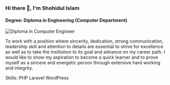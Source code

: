 ### Hi there 👋, I'm Shohidul Islam
#### Degree: Diploma in Engineering (Computer Department)
![Diploma in Computer Engineer](https://media.licdn.com/dms/image/D5616AQHaSazP1po2oQ/profile-displaybackgroundimage-shrink_350_1400/0/1679653630052?e=1684972800&v=beta&t=YX8VSw3YRsOTH9YF3HV54VxBtQ2ZjQrn37zU_tEYZiY)

To work with a position where sincerity, dedication, strong communication, leadership skill and attention to details are essential to strive for excellence as well as to take the institution to its goal and advance on my career path. I would like to show my aspiration to become a quick learner and to prove myself as a sincere and energetic person through extensive hard working and integrity.

Skills: PHP Laravel WordPress
